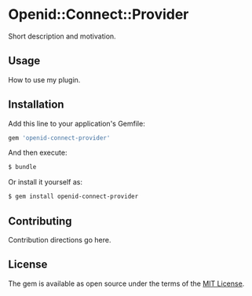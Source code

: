 # Openid::Connect::Provider
Short description and motivation.

## Usage
How to use my plugin.

## Installation
Add this line to your application's Gemfile:

```ruby
gem 'openid-connect-provider'
```

And then execute:
```bash
$ bundle
```

Or install it yourself as:
```bash
$ gem install openid-connect-provider
```

## Contributing
Contribution directions go here.

## License
The gem is available as open source under the terms of the [MIT License](https://opensource.org/licenses/MIT).
